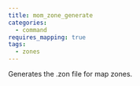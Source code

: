```yaml
---
title: mom_zone_generate
categories:
  - command
requires_mapping: true
tags:
  - zones
---
```


Generates the .zon file for map zones.
